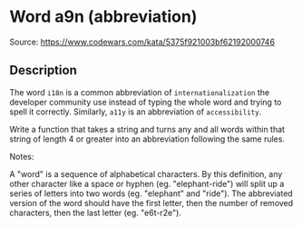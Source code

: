 # Word a9n (abbreviation)

Source: https://www.codewars.com/kata/5375f921003bf62192000746

## Description

The word `i18n` is a common abbreviation of `internationalization` the developer community use instead of typing the whole word and trying to spell it correctly. Similarly, `a11y` is an abbreviation of `accessibility`.

Write a function that takes a string and turns any and all words within that string of length 4 or greater into an abbreviation following the same rules.

Notes:

A "word" is a sequence of alphabetical characters. By this definition, any other character like a space or hyphen (eg. "elephant-ride") will split up a series of letters into two words (eg. "elephant" and "ride").
The abbreviated version of the word should have the first letter, then the number of removed characters, then the last letter (eg. "e6t-r2e").
